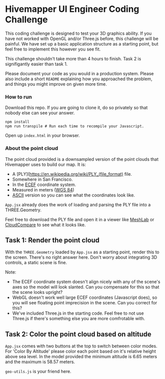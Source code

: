 # Hivemapper UI Engineer Coding Challenge

This coding challenge is designed to test your 3D graphics ability. If you have not worked with OpenGL and/or Three.js before, this challenge will be painful. We have set up a basic application structure as a starting point, but feel free to implement this however you see fit.

This challenge shouldn't take more than 4 hours to finish. Task 2 is signifigantly easier than task 1.

Please document your code as you would in a production system. Please also include a short `README` explaining how you approached the problem, and things you might improve on given more time.

### How to run
Download this repo. If you are going to clone it, do so privately so that nobody else can see your answer.

```shell
npm install
npm run transpile # Run each time to recompile your Javascript.
```

Open up `index.html` in your browser.

### About the point cloud
The point cloud provided is a downsampled version of the point clouds that Hivemapper uses to build our map. It is:

- A [PLY](https://en.wikipedia.org/wiki/PLY_(file_format) file.
- Somewhere in San Francisco.
- In the [ECEF](https://en.wikipedia.org/wiki/ECEF) coordinate system.
- Measured in meters ([WGS 84](https://en.wikipedia.org/wiki/World_Geodetic_System#A_new_World_Geodetic_System:_WGS_84))
- [ASCII](https://github.com/Hivemapper/ui-engineer-coding-challenge/blob/master/Point%20Clouds/point-cloud-ascii.ply) version so you can see what the coordinates look like.

`App.jsx` already does the work of loading and parsing the PLY file into a THREE.Geometry.

Feel free to download the PLY file and open it in a viewer like [MeshLab](http://www.meshlab.net/) or [CloudCompare](http://www.danielgm.net/cc/) to see what it looks like.

## Task 1: Render the point cloud
With the `THREE.Geometry` loaded by `App.jsx` as a starting point, render this to the screen. There's no right answer here. Don't worry about integrating 3D controls, a static scene is fine.

Note:

- The ECEF coordinate system doesn't align nicely with any of the scene's axes so the model will look slanted. Can you compensate for this so that the scene looks upright?
- WebGL doesn't work well large ECEF coordinates (Javascript does), so you will see floating point imprecision in the scene. Can you correct for this?
- We've included Three.js in the starting code. Feel free to not use Three.js if there's something else you are more comfrotable with.

## Task 2: Color the point cloud based on altitude
`App.jsx` comes with two buttons at the top to switch between color modes. For 'Color By Altitude' please color each point based on it's relative height above sea level. In the model provided the minimum altitude is 6.65 meters and the maximum is 58.57 meters.

`geo-utils.js` is your friend here.
